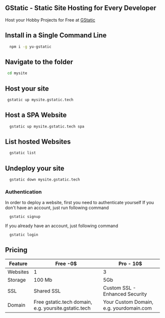 ## GStatic - Static Site Hosting for Every Developer



Host your Hobby Projects for Free at [GStatic](https://gstatic.tech)

## Install in a Single Command Line

```bash
  npm i -g yu-gstatic
```

## Navigate to the folder 

```bash
 cd mysite
```
## Host your site

```bash
 gstatic up mysite.gstatic.tech
```
## Host a SPA Website
```bash
  gstatic up mysite.gstatic.tech spa
```
## List hosted Websites
```bash
  gstatic list
```

## Undeploy your site
```
  gstatic down mysite.gstatic.tech
```  

### Authentication
 In order to deploy a website, first you need to authenticate yourself
 If you don't have an account, just run following command
```
  gstatic signup
```
If you already have an account, just following command
```
  gstatic login
```  
 
 
 ## Pricing
| Feature | Free -0$ | Pro - 10$ |
|---------|----------|-----------|
|Websites | 1|3|
|Storage| 100 Mb|5Gb|
|SSL|Shared SSL|Custom SSL - Enhanced Security|
|Domain|Free gstatic.tech domain, e.g. yoursite.gstatic.tech|Your Custom Domain, e.g. yourdomain.com|
  
  
 
  
